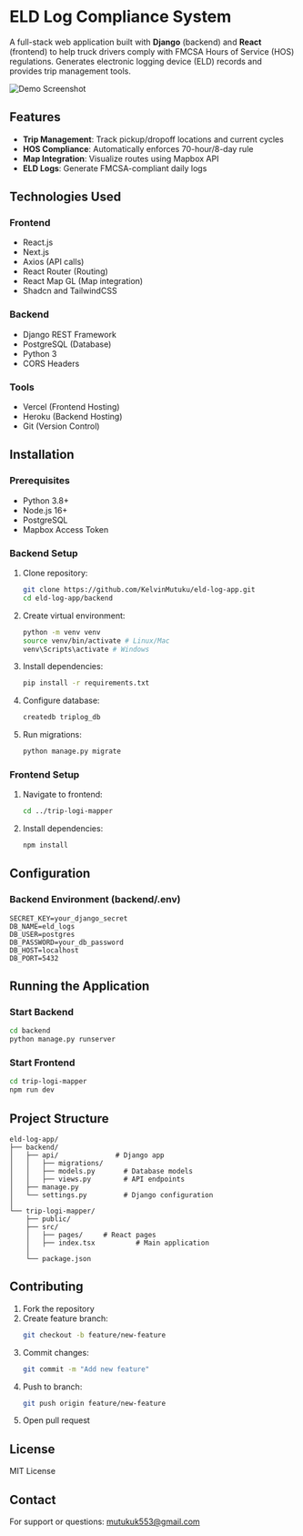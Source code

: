 # ELD Log Compliance System

A full-stack web application built with **Django** (backend) and **React** (frontend) to help truck drivers comply with FMCSA Hours of Service (HOS) regulations. Generates electronic logging device (ELD) records and provides trip management tools.

![Demo Screenshot](screenshot(300).png)

## Features
- **Trip Management**: Track pickup/dropoff locations and current cycles
- **HOS Compliance**: Automatically enforces 70-hour/8-day rule
- **Map Integration**: Visualize routes using Mapbox API
- **ELD Logs**: Generate FMCSA-compliant daily logs

## Technologies Used
### Frontend
- React.js
- Next.js
- Axios (API calls)
- React Router (Routing)
- React Map GL (Map integration)
- Shadcn and TailwindCSS

### Backend
- Django REST Framework
- PostgreSQL (Database)
- Python 3
- CORS Headers

### Tools
- Vercel (Frontend Hosting)
- Heroku (Backend Hosting)
- Git (Version Control)

## Installation
### Prerequisites
- Python 3.8+
- Node.js 16+
- PostgreSQL
- Mapbox Access Token

### Backend Setup
1. Clone repository:
   ```bash
   git clone https://github.com/KelvinMutuku/eld-log-app.git
   cd eld-log-app/backend
   ```

2. Create virtual environment:
   ```bash
   python -m venv venv
   source venv/bin/activate # Linux/Mac
   venv\Scripts\activate # Windows
   ```

3. Install dependencies:
   ```bash
   pip install -r requirements.txt
   ```

4. Configure database:
   ```bash
   createdb triplog_db
   ```

5. Run migrations:
   ```bash
   python manage.py migrate
   ```

### Frontend Setup
1. Navigate to frontend:
   ```bash
   cd ../trip-logi-mapper
   ```

2. Install dependencies:
   ```bash
   npm install
   ```


## Configuration
### Backend Environment (backend/.env)
```env
SECRET_KEY=your_django_secret
DB_NAME=eld_logs
DB_USER=postgres
DB_PASSWORD=your_db_password
DB_HOST=localhost
DB_PORT=5432
```

## Running the Application
### Start Backend
```bash
cd backend
python manage.py runserver
```

### Start Frontend
```bash
cd trip-logi-mapper
npm run dev
```

## Project Structure
```
eld-log-app/
├── backend/
│   ├── api/              # Django app
│   │   ├── migrations/
│   │   ├── models.py       # Database models
│   │   ├── views.py        # API endpoints
│   ├── manage.py
│   └── settings.py         # Django configuration
│
└── trip-logi-mapper/
    ├── public/
    ├── src/
    │   ├── pages/     # React pages
    │   ├── index.tsx          # Main application
    │   
    └── package.json
```

## Contributing
1. Fork the repository
2. Create feature branch:
   ```bash
   git checkout -b feature/new-feature
   ```
3. Commit changes:
   ```bash
   git commit -m "Add new feature"
   ```
4. Push to branch:
   ```bash
   git push origin feature/new-feature
   ```
5. Open pull request

## License
MIT License

## Contact
For support or questions: [mutukuk553@gmail.com](mailto:mutukuk553@gmail.com)